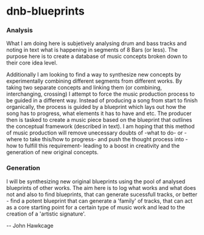 # dnb-blueprints

### Analysis 

What I am doing here is subjetively analysing drum and bass tracks and noting in text what is happening in segments of 8 Bars (or less). The purpose here is to create a database of music concepts broken down to their core idea level.

Additionally I am looking to find a way to synthesize new concepts by experimentally combining different segments from different works. By taking two separate concepts and linking them (or combining, interchanging, crossing) I attempt to force the music production process to be guided in a different way. Instead of producing a song from start to finish organically, the process is guided by a blueprint which lays out how the song has to progress, what elements it has to have and etc. The producer then is tasked to create a music piece based on the blueprint that outlines the conceptual framework (described in text). I am hoping that this method of music production will remove unecessary doubts of -what to do- or -where to take this/how to progress- and push the thought process into -how to fulfill this requirement- leading to a boost in creativity and the generation of new original concepts.

### Generation

I will be synthesizing new original blueprints using the pool of analysed blueprints of other works. The aim here is to log what works and what does not and also to find blueprints, that can generate sucessfull tracks, or better - find a potent blueprint that can generate a 'family' of tracks, that can act as a core starting point for a certain type of music work and lead to the creation of a 'artistic signature'.

-- John Hawkcage